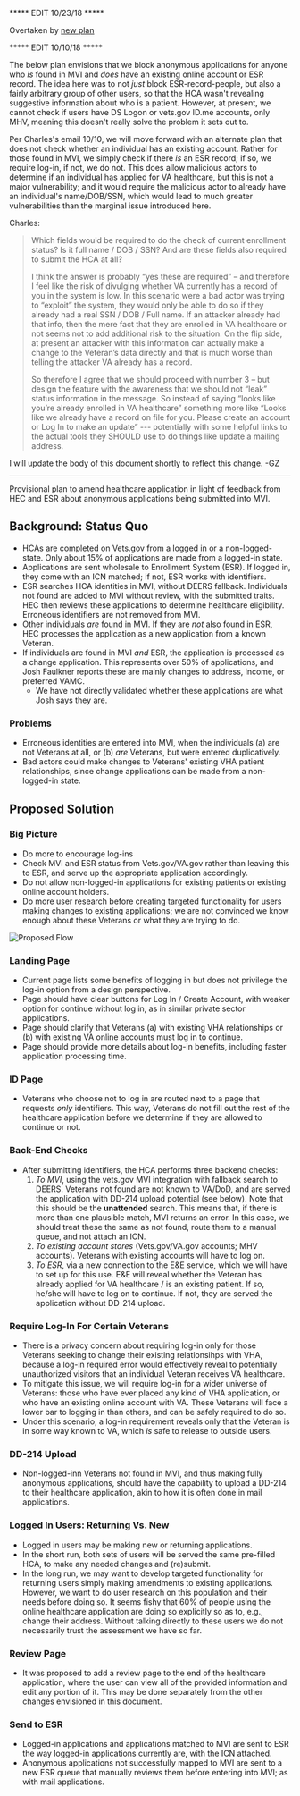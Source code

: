 ***** EDIT 10/23/18 *****

Overtaken by [new plan](https://github.com/department-of-veterans-affairs/vets.gov-team/blob/master/Products/Health%20care/HealthApplication/181023HCAChanges.md)

***** EDIT 10/10/18 *****

The below plan envisions that we block anonymous applications for anyone who _is_ found in MVI and _does_ have an existing online account or ESR record. The idea here was to not _just_ block ESR-record-people, but also a fairly arbitrary group of other users, so that the HCA wasn't revealing suggestive information about who is a patient. However, at present, we cannot check if users have DS Logon or vets.gov ID.me accounts, only MHV, meaning this doesn't really solve the problem it sets out to.

Per Charles's email 10/10, we will move forward with an alternate plan that does not check whether an individual has an existing account. Rather for those found in MVI, we simply check if there _is_ an ESR record; if so, we require log-in, if not, we do not. This does allow malicious actors to determine if an individual has applied for VA healthcare, but this is not a major vulnerability; and it would require the malicious actor to already have an individual's name/DOB/SSN, which would lead to much greater vulnerabilities than the marginal issue introduced here.

Charles:

> Which fields would be required to do the check of current enrollment status? Is it full name / DOB / SSN? And are these fields also required to submit the HCA at all?
>
> I think the answer is probably “yes these are required” – and therefore I feel like the risk of divulging whether VA currently has a record of you in the system is low. In this scenario were a bad actor was trying to “exploit” the system, they would only be able to do so if they already had a real SSN / DOB / Full name. If an attacker already had that info, then the mere fact that they are enrolled in VA healthcare or not seems not to add additional risk to the situation. On the flip side, at present an attacker with this information can actually make a change to the Veteran’s data directly and that is much worse than telling the attacker VA already has a record.
> 
> So therefore I agree that we should proceed with number 3 – but design the feature with the awareness that we should not “leak” status information in the message. So instead of saying “looks like you’re already enrolled in VA healthcare” something more like “Looks like we already have a record on file for you. Please create an account or Log In to make an update” --- potentially with some helpful links to the actual tools they SHOULD use to do things like update a mailing address.

I will update the body of this document shortly to reflect this change. -GZ

***************



Provisional plan to amend healthcare application in light of feedback from HEC and ESR about anonymous applications being submitted into MVI.

## Background: Status Quo
+ HCAs are completed on Vets.gov from a logged in or a non-logged-state. Only about 15% of applications are made from a logged-in state.
+ Applications are sent wholesale to Enrollment System (ESR). If logged in, they come with an ICN matched; if not, ESR works with identifiers.
+ ESR searches HCA identities in MVI, without DEERS fallback. Individuals not found are added to MVI without review, with the submitted traits. HEC then reviews these applications to determine healthcare eligibility. Erroneous identifiers are not removed from MVI.
+ Other individuals _are_ found in MVI. If they are _not_ also found in ESR, HEC processes the application as a new application from a known Veteran.
+ If individuals are found in MVI _and_ ESR, the application is processed as a change application. This represents over 50% of applications, and Josh Faulkner reports these are mainly changes to address, income, or preferred VAMC.
  + We have not directly validated whether these applications are what Josh says they are.
  
### Problems
+ Erroneous identities are entered into MVI, when the individuals (a) are not Veterans at all, or (b) _are_ Veterans, but were entered duplicatively.
+ Bad actors could make changes to Veterans' existing VHA patient relationships, since change applications can be made from a non-logged-in state.

## Proposed Solution
### Big Picture
+ Do more to encourage log-ins
+ Check MVI and ESR status from Vets.gov/VA.gov rather than leaving this to ESR, and serve up the appropriate application accordingly.
+ Do not allow non-logged-in applications for existing patients or existing online account holders.
+ Do more user research before creating targeted functionality for users making changes to existing applications; we are not convinced we know enough about these Veterans or what they are trying to do.

![Proposed Flow](https://github.com/department-of-veterans-affairs/vets.gov-team/blob/master/Products/Health%20care/HealthApplication/AnonHCAs.JPG)

### Landing Page
+ Current page lists some benefits of logging in but does not privilege the log-in option from a design perspective.
+ Page should have clear buttons for Log In / Create Account, with weaker option for continue without log in, as in similar private sector applications.
+ Page should clarify that Veterans (a) with existing VHA relationships or (b) with existing VA online accounts must log in to continue.
+ Page should provide more details about log-in benefits, including faster application processing time.

### ID Page
+ Veterans who choose not to log in are routed next to a page that requests _only_ identifiers. This way, Veterans do not fill out the rest of the healthcare application before we determine if they are allowed to continue or not.

### Back-End Checks
+ After submitting identifiers, the HCA performs three backend checks:
  1. _To MVI_, using the vets.gov MVI integration with fallback search to DEERS. Veterans not found are not known to VA/DoD, and are served the application with DD-214 upload potential (see below). Note that this should be the **unattended** search. This means that, if there is more than one plausible match, MVI returns an error. In this case, we should treat these the same as not found, route them to a manual queue, and not attach an ICN.
  2. _To existing account stores_ (Vets.gov/VA.gov accounts; MHV accounts). Veterans with existing accounts will have to log on.
  3. _To ESR_, via a new connection to the E&E service, which we will have to set up for this use. E&E will reveal whether the Veteran has already applied for VA healthcare / is an existing patient. If so, he/she will have to log on to continue. If not, they are served the application without DD-214 upload.

### Require Log-In For Certain Veterans
+ There is a privacy concern about requiring log-in only for those Veterans seeking to change their existing relationsihps with VHA, because a log-in required error would effectively reveal to potentially unauthorized visitors that an individual Veteran receives VA healthcare.
+ To mitigate this issue, we will require log-in for a wider universe of Veterans: those who have ever placed any kind of VHA application, or who have an existing online account with VA. These Veterans will face a lower bar to logging in than others, and can be safely required to do so.
+ Under this scenario, a log-in requirement reveals only that the Veteran is in some way known to VA, which _is_ safe to release to outside users.

### DD-214 Upload
+ Non-logged-inn Veterans not found in MVI, and thus making fully anonymous applications, should have the capability to upload a DD-214 to their healthcare application, akin to how it is often done in mail applications.

### Logged In Users: Returning Vs. New
+ Logged in users may be making new or returning applications.
+ In the short run, both sets of users will be served the same pre-filled HCA, to make any needed changes and (re)submit.
+ In the long run, we may want to develop targeted functionality for returning users simply making amendments to existing applications. However, we want to do user research on this population and their needs before doing so. It seems fishy that 60% of people using the online healthcare application are doing so explicitly so as to, e.g., change their address. Without talking directly to these users we do not necessarily trust the assessment we have so far.

### Review Page
+ It was proposed to add a review page to the end of the healthcare application, where the user can view all of the provided information and edit any portion of it. This may be done separately from the other changes envisioned in this document.

### Send to ESR
+ Logged-in applications and applications matched to MVI are sent to ESR the way logged-in applications currently are, with the ICN attached.
+ Anonymous applications not successfully mapped to MVI are sent to a new ESR queue that manually reviews them before entering into MVI; as with mail applications.
